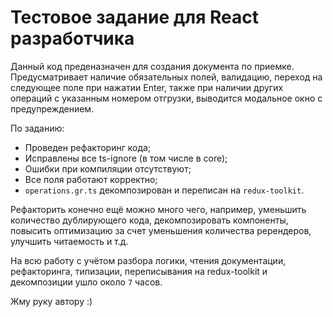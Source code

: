# Тестовое задание для React разработчика

Данный код преденазначен для создания документа по приемке. Предусматривает наличие обязательных полей, валидацию, переход на следующее поле при нажатии Enter, также при наличии других операций с указанным номером отгрузки, выводится модальное окно с предупреждением.

По заданию:

- Проведен рефакторинг кода;
- Исправлены все ts-ignore (в том числе в core);
- Ошибки при компиляции отсутствуют;
- Все поля работают корректно;
- `operations.gr.ts` декомпозирован и переписан на `redux-toolkit`.

Рефакторить конечно ещё можно много чего, например, уменьшить количество дублирующего кода, декомпозировать компоненты, повысить оптимизацию за счет уменьшения количества ререндеров, улучшить читаемость и т.д.

На всю работу с учётом разбора логики, чтения документации, рефакторинга, типизации, переписывания на redux-toolkit и декомпозиции ушло около `7` часов.

Жму руку автору :)
